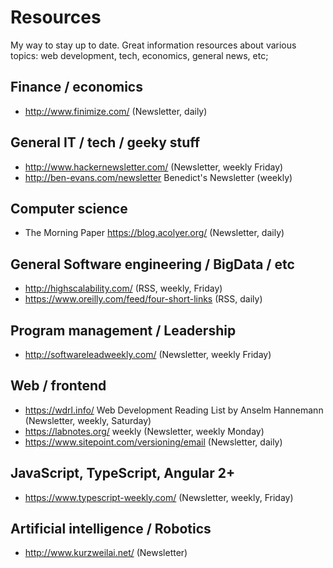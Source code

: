 # Resources

My way to stay up to date. Great information resources about various topics: web development, tech, economics, general news, etc;

## Finance / economics

- http://www.finimize.com/ (Newsletter, daily)

## General IT / tech / geeky stuff

- http://www.hackernewsletter.com/ (Newsletter, weekly Friday)
- http://ben-evans.com/newsletter Benedict's Newsletter (weekly)

## Computer science

- The Morning Paper https://blog.acolyer.org/ (Newsletter, daily)

## General Software engineering / BigData / etc

- http://highscalability.com/ (RSS, weekly, Friday)
- https://www.oreilly.com/feed/four-short-links (RSS, daily)

## Program management / Leadership

- http://softwareleadweekly.com/ (Newsletter, weekly Friday)

## Web / frontend

- https://wdrl.info/ Web Development Reading List by Anselm Hannemann (Newsletter, weekly, Saturday)
- https://labnotes.org/ weekly (Newsletter, weekly Monday)
- https://www.sitepoint.com/versioning/email (Newsletter, daily)

## JavaScript, TypeScript, Angular 2+

- https://www.typescript-weekly.com/ (Newsletter, weekly, Friday)

## Artificial intelligence / Robotics

- http://www.kurzweilai.net/ (Newsletter)